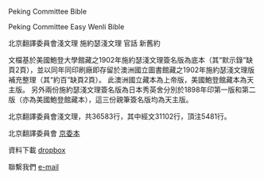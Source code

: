 Peking Committee Bible

Peking Committee Easy Wenli Bible

北京翻譯委員會淺文理 施約瑟淺文理 官話 新舊約

文檔基於美國鮑登大學館藏之1902年施約瑟淺文理簽名版為底本（其“默示錄”缺頁2頁），並以同年同印刷廠即存留於澳洲國立圖書館藏之1902年施約瑟淺文理版補充整理（其“約百”缺頁2頁）。 此澳洲國立藏本為上帝版，美國鮑登館藏本為天主版。 另外兩份施約瑟淺文理簽名版為日本秀英舍分別於1898年印第一版和第二版（亦為美國鮑登館藏本），這三份親筆簽名版均為天主版。

北京翻譯委員會淺文理，共36583行，其中經文31102行，頂注5481行。

北京翻譯委員會 [京委本](https://pekingcommitteebible.com/)

資料下載 [dropbox](https://www.dropbox.com/scl/fo/p7h63ryk6cajfptp60g8x/h?rlkey=rnhdvrs2y9lbpbe63dgebva4g&dl=0)

聯繫我們 [e-mail](pcewb@proton.me)
